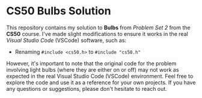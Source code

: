 # CS50 Bulbs Solution

This repository contains my solution to **Bulbs** from _Problem Set 2_ from the **CS50** course.  I've made slight modifications to ensure it works in the real _Visual Studio Code_ (VSCode) software, such as:

- Renaming `#include <cs50.h>` to `#include "cs50.h"`

However, it's important to note that the original code for the problem involving light bulbs (where they are either on or off) may not work as expected in the real Visual Studio Code (VSCode) environment.
Feel free to explore the code and use it as a reference for your own projects. If you have any questions or suggestions, please don't hesitate to reach out.
